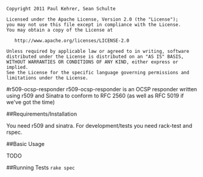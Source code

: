     Copyright 2011 Paul Kehrer, Sean Schulte

    Licensed under the Apache License, Version 2.0 (the "License");
    you may not use this file except in compliance with the License.
    You may obtain a copy of the License at

       http://www.apache.org/licenses/LICENSE-2.0

    Unless required by applicable law or agreed to in writing, software
    distributed under the License is distributed on an "AS IS" BASIS,
    WITHOUT WARRANTIES OR CONDITIONS OF ANY KIND, either express or implied.
    See the License for the specific language governing permissions and
    limitations under the License.


#r509-ocsp-responder
r509-ocsp-responder is an OCSP responder written using r509 and Sinatra to conform to RFC 2560 (as well as RFC 5019 if we've got the time)

##Requirements/Installation

You need r509 and sinatra. For development/tests you need rack-test and rspec.

##Basic Usage

TODO

##Running Tests
```rake spec```
